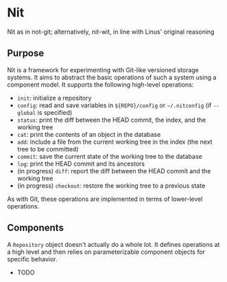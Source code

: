# Nit

Nit as in not-git; alternatively, nit-wit, in line with Linus' original reasoning


## Purpose

Nit is a framework for experimenting with Git-like versioned storage systems. It aims to abstract the basic operations of such a system using a component model. It supports the following high-level operations:

 * `init`: initialize a repository
 * `config`: read and save variables in `${REPO}/config` or `~/.nitconfig` (if `--global` is specified)
 * `status`: print the diff between the HEAD commit, the index, and the working tree
 * `cat`: print the contents of an object in the database
 * `add`: include a file from the current working tree in the index (the next tree to be committed)
 * `commit`: save the current state of the working tree to the database
 * `log`: print the HEAD commit and its ancestors
 * (in progress) `diff`: report the diff between the HEAD commit and the working tree
 * (in progress) `checkout`: restore the working tree to a previous state

As with Git, these operations are implemented in terms of lower-level operations.


## Components

A `Repository` object doesn't actually do a whole lot. It defines operations at a high level and then relies on parameterizable component objects for specific behavior.

 * TODO
 

